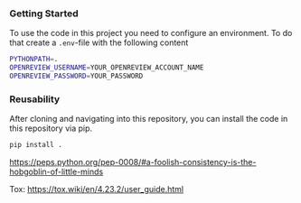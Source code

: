 
### Getting Started
To use the code in this project you need to configure an environment. 
To do that create a `.env`-file with the following content

```bash
PYTHONPATH=.
OPENREVIEW_USERNAME=YOUR_OPENREVIEW_ACCOUNT_NAME
OPENREVIEW_PASSWORD=YOUR_PASSWORD
```


### Reusability
After cloning and navigating into this repository, you can install the code in this repository via pip.

``` bash
pip install .
```



https://peps.python.org/pep-0008/#a-foolish-consistency-is-the-hobgoblin-of-little-minds


Tox:
https://tox.wiki/en/4.23.2/user_guide.html